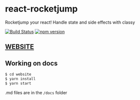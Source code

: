 # react-rocketjump

Rocketjump your react! Handle state and side effects with classy

[![Build Status](https://travis-ci.com/inmagik/react-rocketjump.svg?branch=master)](https://travis-ci.com/inmagik/react-rocketjump)
[![npm version](https://badge.fury.io/js/react-rocketjump.svg)](https://badge.fury.io/js/react-rocketjump)

## [WEBSITE](https://inmagik.github.io/react-rocketjump)

## Working on docs

```sh
$ cd website
$ yarn install
$ yarn start
```

.md files are in the `/docs` folder
